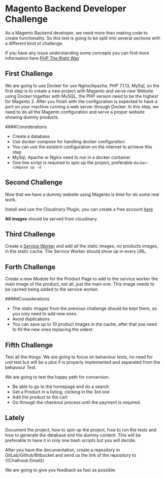 # Magento Backend Developer Challenge

As a Magento Backend developer, we need more than making code to create functionality. So this test is going to be split into several sections with a different kind of challenge.

If you have any issue understanding some concepts you can find more information here [PHP The Right Way](https://phptherightway.com/)


## First Challenge

We are going to use Docker for use Nginx/Apache, PHP 7.1.13, MySql, so the first step is to create a new project with Magento and serve new Website using Docker together with MySQL, the PHP version need to be the highest for Magento 2. After you finish with the configuration is expected to have a port on your machine running a web server through Docker. In this step, we need to do all the Magento configuration and serve a proper website showing dummy products. 

####Considerations
- Create a database
- Use docker compose for handling docker configuration
- You can use the existent configuration on the internet to achieve this step
- MySql, Apache or Nginx need to run in a docker container 
- One line script is required to spin up the project, preferable ```docker-compose up -d```


## Second Challenge

Now that we have a dummy website using Magento is time for do some real work. 

Install and use the Cloudinary Plugin, you can create a free account [here](https://cloudinary.com/)

**All images** should be served from cloudinary.

## Third Challenge

Create a [Service Worker](https://developers.google.com/web/fundamentals/primers/service-workers/) and add all the static images, no products images, in the static cache. The Service Worker should show up in every URL. 


## Forth Challenge

Create a new Module for the Product Page to add to the service worker the main image of the product, not all, just the main one. This image needs to be cached being added to the service worker. 

#####Considerations
- The static images from the previous challenge should be kept there, so you only need to add new ones. 
- Avoid duplications
- You can save up to 10 product images in the cache, after that you need to fill the new ones replacing the oldest


## Fifth Challenge

Test all the things. We are going to focus on behaviour tests, no need for unit test but will be a plus if is properly implemented and separated from the behaviour Test.

We are going to test the happy path for conversion. 

- Be able to go to the homepage and do a search
- Get a Product in a listing, clicking in the 3rd one
- Add the product to the cart
- Go through the checkout process until the payment is required. 


## Lately 

Document the project, how to spin up the project, how to run the tests and how to generate the database and the dummy content. This will be preferable to have it in only one bash scripts but you will decide. 

After you have the documentation, create a repository in GitLab/Github/Bitbucket and send us the link of the repository to {{Chalhoub Email}}


We are going to give you feedback as fast as possible. 

